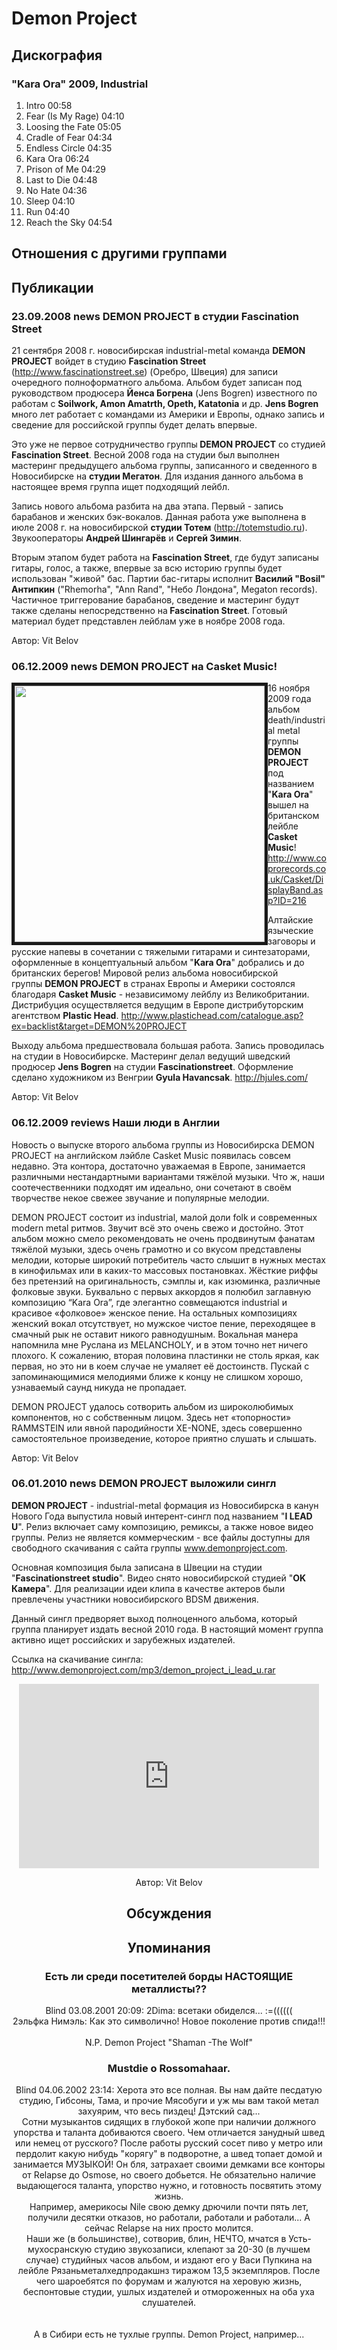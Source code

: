 # Demon Project



## Дискография

### "Kara Ora" 2009, Industrial

1. Intro 00:58  
2. Fear (Is My Rage) 04:10  
3. Loosing the Fate 05:05  
4. Cradle of Fear 04:34  
5. Endless Circle 04:35  
6. Kara Ora 06:24  
7. Prison of Me 04:29  
8. Last to Die 04:48  
9. No Hate 04:36  
10. Sleep 04:10  
11. Run 04:40  
12. Reach the Sky 04:54 


## Отношения с другими группами


## Публикации

### 23.09.2008 news DEMON PROJECT в студии Fascination Street

<P>21 сентября 2008 г. новосибирская industrial-metal команда <STRONG>DEMON PROJECT</STRONG> войдет в студию <STRONG>Fascination Street</STRONG> (<A href="http://www.fascinationstreet.se/">http://www.fascinationstreet.se</A>) (Оребро, Швеция) для записи очередного полноформатного альбома. Альбом будет записан под руководством продюсера <STRONG>Йенса Богрена</STRONG> (Jens Bogren) известного по работам с <STRONG>Soilwork, Amon Amatrth, Opeth, Katatonia</STRONG> и др. <STRONG>Jens Bogren</STRONG> много лет работает с командами из Америки и Европы, однако запись и сведение для российской группы будет делать впервые.</P>
<P>Это уже не первое сотрудничество группы<STRONG> DEMON PROJECT</STRONG> со студией <STRONG>Fascination Street</STRONG>. Весной 2008 года на студии был выполнен мастеринг предыдущего альбома группы, записанного и сведенного в Новосибирске на <STRONG>студии Мегатон</STRONG>. Для издания данного альбома в настоящее время группа ищет подходящий лейбл.</P>
<P>Запись нового альбома разбита на два этапа. Первый - запись барабанов и женских бэк-вокалов. Данная работа уже выполнена в июле 2008 г. на новосибирской <STRONG>студии Тотем</STRONG> (<A href="http://totemstudio.ru/">http://totemstudio.ru</A>). Звукооператоры <STRONG>Андрей Шингарёв</STRONG> и <STRONG>Сергей Зимин</STRONG>. </P>
<P>Вторым этапом будет работа на <STRONG>Fascination Street</STRONG>, где будут записаны гитары, голос, а также, впервые за всю историю группы будет использован "живой" бас. Партии бас-гитары исполнит <STRONG>Василий "Bosil" Антипкин</STRONG> ("Rhemorha", "Ann Rand", "Небо Лондона", Megaton records). Частичное триггерование барабанов, сведение и мастеринг будут также сделаны непосредственно на<STRONG> Fascination Street</STRONG>. Готовый материал будет представлен лейблам уже в ноябре 2008 года.</P>
Автор: Vit Belov

### 06.12.2009 news DEMON PROJECT на Casket Music!

<P><IMG height=410 alt="" hspace=0 src="/images/news_rus/2009.12/15651.jpg" width=400 align=left border=5>16 ноября 2009 года альбом death/industrial metal группы<STRONG> DEMON PROJECT</STRONG> под названием "<STRONG>Kara Ora</STRONG>" вышел на британском лейбле <STRONG>Casket Music</STRONG>!<BR><A href="http://www.coprorecords.co.uk/Casket/DisplayBand.asp?ID=216">http://www.coprorecords.co.uk/Casket/DisplayBand.asp?ID=216</A></P>
<P>Алтайские языческие заговоры и русские напевы в сочетании с тяжелыми гитарами и синтезаторами, оформленные в концептуальный альбом "<STRONG>Kara Ora</STRONG>" добрались и до британских берегов! Мировой релиз альбома новосибирской группы&nbsp;<STRONG>DEMON PROJECT</STRONG>&nbsp;в странах Европы и Америки состоялся благодаря <STRONG>Casket Music</STRONG> - независимому лейблу из Великобритании. Дистрибуция осуществляется ведущим в Европе дистрибуторским агентством <STRONG>Plastic Head</STRONG>. <A href="http://www.plastichead.com/catalogue.asp?ex=backlist&target=DEMON%20PROJECT">http://www.plastichead.com/catalogue.asp?ex=backlist&target=DEMON%20PROJECT</A></P>
<P>Выходу альбома предшествовала большая работа. Запись проводилась на студии в Новосибирске. Мастеринг делал ведущий шведский продюсер <STRONG>Jens Bogren</STRONG> на студии <STRONG>Fascinationstreet</STRONG>. Оформление сделано художником из Венгрии <STRONG>Gyula Havancsak</STRONG>. <A href="http://hjules.com/">http://hjules.com/</A></P>
Автор: Vit Belov

### 06.12.2009 reviews Наши люди в Англии

<P>Новость о выпуске второго альбома группы из Новосибирска DEMON PROJECT на английском лэйбле Casket Music появилась совсем недавно. Эта контора, достаточно уважаемая в Европе, занимается различными нестандартными вариантами тяжёлой музыки. Что ж, наши соотечественники подходят им идеально, они сочетают в своём творчестве некое свежее звучание и популярные мелодии.</P>
<P>DEMON PROJECT состоит из industrial, малой доли folk и современных modern metal ритмов. Звучит всё это очень свежо и достойно. Этот альбом можно смело рекомендовать не очень продвинутым фанатам тяжёлой музыки, здесь очень грамотно и со вкусом представлены мелодии, которые широкий потребитель часто слышит в нужных местах в кинофильмах или в каких-то массовых постановках. Жёсткие риффы без претензий на оригинальность, сэмплы и, как изюминка, различные фолковые звуки. Буквально с первых аккордов я полюбил заглавную композицию “Kara Ora”, где элегантно совмещаются industrial и красивое «фолковое» женское пение. На остальных композициях женский вокал отсутствует, но мужское чистое пение, переходящее в смачный рык не оставит никого равнодушным. Вокальная манера напомнила мне Руслана из MELANCHOLY, и в этом точно нет ничего плохого. К сожалению, вторая половина пластинки не столь яркая, как первая, но это ни в коем случае не умаляет её достоинств. Пускай с запоминающимися мелодиями ближе к концу не слишком хорошо, узнаваемый саунд никуда не пропадает. </P>
<P>DEMON PROJECT удалось сотворить альбом из широколюбимых компонентов, но с собственным лицом. Здесь нет «топорности» RAMMSTEIN или явной пародийности XE-NONE, здесь совершенно самостоятельное произведение, которое приятно слушать и слышать.</P>
Автор: Vit Belov

### 06.01.2010 news DEMON PROJECT выложили сингл

<P><STRONG>DEMON PROJECT</STRONG> - industrial-metal формация из Новосибирска в канун Нового Года выпустила новый интерент-сингл под названием "<STRONG>I LEAD U</STRONG>". Релиз включает саму композицию, ремиксы, а также новое видео группы. Релиз не является коммерческим - все файлы доступны для свободного скачивания с сайта группы <A href="http://www.demonproject.com/">www.demonproject.com</A>.</P>
<P>Основная композиция была записана в Швеции на студии "<STRONG>Fascinationstreet studio</STRONG>". Видео снято новосибирской студией "<STRONG>OK Камера</STRONG>". Для реализации идеи клипа в качестве актеров были превлечены участники новосибирского BDSM движения.</P>
<P>Данный сингл предворяет выход полноценного альбома, который группа планирует издать весной 2010 года. В настоящий момент группа активно ищет российских и зарубежных издателей.</P>
<P>Ссылка на скачивание сингла: <BR><A href="http://www.demonproject.com/mp3/demon_project_i_lead_u.rar">http://www.demonproject.com/mp3/demon_project_i_lead_u.rar</A></P>
<P><center><object width="480" height="295"><param name="movie" value="http://www.youtube.com/v/pfADNBHpXo0&hl=ru_RU&fs=1&"></param><param name="allowFullScreen" value="true"></param><param name="allowscriptaccess" value="always"></param><embed src="http://www.youtube.com/v/pfADNBHpXo0&hl=ru_RU&fs=1&" type="application/x-shockwave-flash" allowscriptaccess="always" allowfullscreen="true" width="480" height="295"></embed></object></P>
Автор: Vit Belov


## Обсуждения


## Упоминания

### Есть ли среди посетителей борды НАСТОЯЩИЕ металлисты??

Blind 03.08.2001 20:09:
2Dima: всетаки обиделся... :=((((((<BR>2эльфка Нимэль: Как это символично! Новое поколение против спида!!!<BR><BR>N.P. Demon Project  "Shaman -The Wolf"

### Mustdie о Rossomahaar.

Blind 04.06.2002 23:14:
  Херота это все полная. Вы нам дайте песдатую студию, Гибсоны, Тама, и прочие Мясобуги и уж мы вам такой метал захуярим, что весь пиздец! Дэтский сад...<BR>  Сотни музыкантов сидящих в глубокой жопе при наличии должного упорства и таланта добиваются своего. Чем отличается занудный швед или немец от русского? После работы русский сосет пиво у метро или пердолит какую нибудь "корягу" в подворотне, а швед топает домой и занимается МУЗЫКОЙ! Он бля, затрахает своими демками все конторы от Relapse до Osmose, но своего добьется. Не обязательно наличие выдающегося таланта, упорство нужно, и готовность посвятить этому жизнь.<BR>Например, америкосы Nile свою демку дрючили почти пять лет, получили десятки отказов, но работали, работали и работали... А сейчас Relapse на них просто молится. <BR> Наши же (в большинстве), сотворив, блин, НЕЧТО, мчатся в Усть-мухосранскую студию звукозаписи, клепают за 20-30 (в лучшем случае) студийных часов альбом, и издают его у Васи Пупкина на лейбле Рязаньметалхедпродакшнз тиражом 13,5 экземпляров. После чего шароебятся по форумам и жалуются на херовую жизнь, беспонтовые студии, ушлых издателей и отмороженных на оба уха слушателей.<BR><BR><BR>А в Сибири есть не тухлые группы. Demon Project, например...

